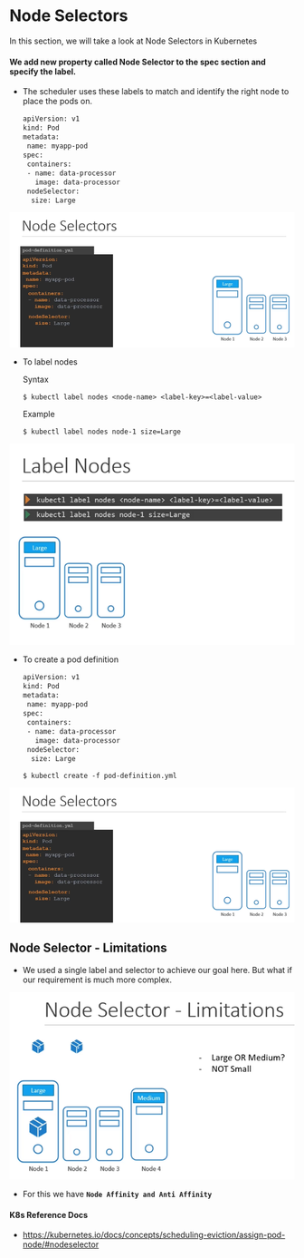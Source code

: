 # Node Selectors

In this section, we will take a look at Node Selectors in Kubernetes

#### We add new property called Node Selector to the spec section and specify the label.
- The scheduler uses these labels to match and identify the right node to place the pods on.
  ```
  apiVersion: v1
  kind: Pod
  metadata:
   name: myapp-pod
  spec:
   containers:
   - name: data-processor
     image: data-processor
   nodeSelector:
    size: Large
  ```
![nsel](../images/nsel.PNG)
  
- To label nodes

  Syntax
  ```
  $ kubectl label nodes <node-name> <label-key>=<label-value>
  ```
  Example
  ```
  $ kubectl label nodes node-1 size=Large
  ```
  
![ln](../images/ln.PNG)
  
- To create a pod definition
  ```
  apiVersion: v1
  kind: Pod
  metadata:
   name: myapp-pod
  spec:
   containers:
   - name: data-processor
     image: data-processor
   nodeSelector:
    size: Large
  ```
  ```
  $ kubectl create -f pod-definition.yml
  ```
  
![nsel](../images/nsel.PNG)
  
## Node Selector - Limitations
- We used a single label and selector to achieve our goal here. But what if our requirement is much more complex.
  
![nsl](../images/nsl.PNG)
 
- For this we have **`Node Affinity and Anti Affinity`**
  
#### K8s Reference Docs
- https://kubernetes.io/docs/concepts/scheduling-eviction/assign-pod-node/#nodeselector





